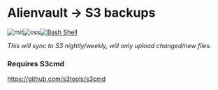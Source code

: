 # Alienvault -> S3 backups
![mit](https://camo.githubusercontent.com/cf76db379873b010c163f9cf1b5de4f5730b5a67/68747470733a2f2f6261646765732e66726170736f66742e636f6d2f6f732f6d69742f6d69742e7376673f763d313032)![oss](https://camo.githubusercontent.com/d9ce827af4ec2b7b3c52ce4595bbb354d8b21405/68747470733a2f2f6261646765732e66726170736f66742e636f6d2f6f732f76312f6f70656e2d736f757263652e7376673f763d313032)[![Bash Shell](https://badges.frapsoft.com/bash/v1/bash.png?v=103)](https://github.com/ellerbrock/open-source-badges/)


  *This will sync to S3 nightly/weekly, will only upload changed/new files.*

### Requires S3cmd
https://github.com/s3tools/s3cmd
